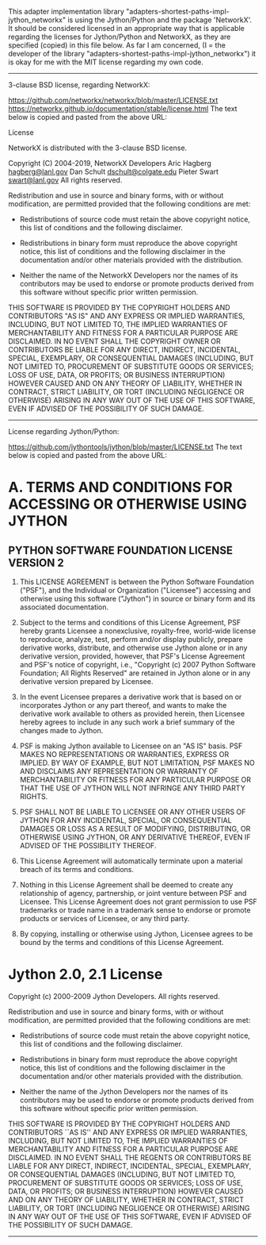 This adapter implementation library "adapters-shortest-paths-impl-jython_networkx" 
is using the Jython/Python and the package 'NetworkX'.
It should be considered licensed in an appropriate way that is applicable regarding 
the licenses for Jython/Python and NetworkX, as they are specified (copied) in this file below.
As far I am concerned,
(I = the developer of the library "adapters-shortest-paths-impl-jython_networkx")
it is okay for me with the MIT license regarding my own code.

- - - - - - - - - - - - - - - - - - - - - - - - - - - - - - - - - - - - - - - - - - - - -
3-clause BSD license, regarding NetworkX:

https://github.com/networkx/networkx/blob/master/LICENSE.txt 
https://networkx.github.io/documentation/stable/license.html
The text below is copied and pasted from the above URL:

License

NetworkX is distributed with the 3-clause BSD license.

Copyright (C) 2004-2019, NetworkX Developers
Aric Hagberg <hagberg@lanl.gov>
Dan Schult <dschult@colgate.edu>
Pieter Swart <swart@lanl.gov>
All rights reserved.

Redistribution and use in source and binary forms, with or without
modification, are permitted provided that the following conditions are
met:

  * Redistributions of source code must retain the above copyright
    notice, this list of conditions and the following disclaimer.

  * Redistributions in binary form must reproduce the above
    copyright notice, this list of conditions and the following
    disclaimer in the documentation and/or other materials provided
    with the distribution.

  * Neither the name of the NetworkX Developers nor the names of its
    contributors may be used to endorse or promote products derived
    from this software without specific prior written permission.

THIS SOFTWARE IS PROVIDED BY THE COPYRIGHT HOLDERS AND CONTRIBUTORS
"AS IS" AND ANY EXPRESS OR IMPLIED WARRANTIES, INCLUDING, BUT NOT
LIMITED TO, THE IMPLIED WARRANTIES OF MERCHANTABILITY AND FITNESS FOR
A PARTICULAR PURPOSE ARE DISCLAIMED. IN NO EVENT SHALL THE COPYRIGHT
OWNER OR CONTRIBUTORS BE LIABLE FOR ANY DIRECT, INDIRECT, INCIDENTAL,
SPECIAL, EXEMPLARY, OR CONSEQUENTIAL DAMAGES (INCLUDING, BUT NOT
LIMITED TO, PROCUREMENT OF SUBSTITUTE GOODS OR SERVICES; LOSS OF USE,
DATA, OR PROFITS; OR BUSINESS INTERRUPTION) HOWEVER CAUSED AND ON ANY
THEORY OF LIABILITY, WHETHER IN CONTRACT, STRICT LIABILITY, OR TORT
(INCLUDING NEGLIGENCE OR OTHERWISE) ARISING IN ANY WAY OUT OF THE USE
OF THIS SOFTWARE, EVEN IF ADVISED OF THE POSSIBILITY OF SUCH DAMAGE.
- - - - - - - - - - - - - - - - - - - - - - - - - - - - - - - - - - - - - - - - - - - - - 
License regarding Jython/Python:

https://github.com/jythontools/jython/blob/master/LICENSE.txt
The text below is copied and pasted from the above URL:

A. TERMS AND CONDITIONS FOR ACCESSING OR OTHERWISE USING JYTHON
=======================================================

PYTHON SOFTWARE FOUNDATION LICENSE VERSION 2
--------------------------------------------

1. This LICENSE AGREEMENT is between the Python Software Foundation
("PSF"), and the Individual or Organization ("Licensee") accessing and
otherwise using this software ("Jython") in source or binary form and
its associated documentation.

2. Subject to the terms and conditions of this License Agreement, PSF
hereby grants Licensee a nonexclusive, royalty-free, world-wide
license to reproduce, analyze, test, perform and/or display publicly,
prepare derivative works, distribute, and otherwise use Jython alone
or in any derivative version, provided, however, that PSF's License
Agreement and PSF's notice of copyright, i.e., "Copyright (c) 2007
Python Software Foundation; All Rights Reserved" are retained in
Jython alone or in any derivative version prepared by Licensee.

3. In the event Licensee prepares a derivative work that is based on
or incorporates Jython or any part thereof, and wants to make
the derivative work available to others as provided herein, then
Licensee hereby agrees to include in any such work a brief summary of
the changes made to Jython.

4. PSF is making Jython available to Licensee on an "AS IS"
basis.  PSF MAKES NO REPRESENTATIONS OR WARRANTIES, EXPRESS OR
IMPLIED.  BY WAY OF EXAMPLE, BUT NOT LIMITATION, PSF MAKES NO AND
DISCLAIMS ANY REPRESENTATION OR WARRANTY OF MERCHANTABILITY OR FITNESS
FOR ANY PARTICULAR PURPOSE OR THAT THE USE OF JYTHON WILL NOT
INFRINGE ANY THIRD PARTY RIGHTS.

5. PSF SHALL NOT BE LIABLE TO LICENSEE OR ANY OTHER USERS OF JYTHON
FOR ANY INCIDENTAL, SPECIAL, OR CONSEQUENTIAL DAMAGES OR LOSS AS
A RESULT OF MODIFYING, DISTRIBUTING, OR OTHERWISE USING JYTHON,
OR ANY DERIVATIVE THEREOF, EVEN IF ADVISED OF THE POSSIBILITY THEREOF.

6. This License Agreement will automatically terminate upon a material
breach of its terms and conditions.

7. Nothing in this License Agreement shall be deemed to create any
relationship of agency, partnership, or joint venture between PSF and
Licensee.  This License Agreement does not grant permission to use PSF
trademarks or trade name in a trademark sense to endorse or promote
products or services of Licensee, or any third party.

8. By copying, installing or otherwise using Jython, Licensee
agrees to be bound by the terms and conditions of this License
Agreement.

Jython 2.0, 2.1 License
================================

Copyright (c) 2000-2009 Jython Developers.
All rights reserved.

Redistribution and use in source and binary forms, with or without
modification, are permitted provided that the following conditions
are met:

- Redistributions of source code must retain the above copyright
notice, this list of conditions and the following disclaimer.

- Redistributions in binary form must reproduce the above copyright
notice, this list of conditions and the following disclaimer in
the documentation and/or other materials provided with the distribution.

- Neither the name of the Jython Developers nor the names of
its contributors may be used to endorse or promote products
derived from this software without specific prior written permission.

THIS SOFTWARE IS PROVIDED BY THE COPYRIGHT HOLDERS AND CONTRIBUTORS
``AS IS'' AND ANY EXPRESS OR IMPLIED WARRANTIES, INCLUDING, BUT NOT
LIMITED TO, THE IMPLIED WARRANTIES OF MERCHANTABILITY AND FITNESS FOR
A PARTICULAR PURPOSE ARE DISCLAIMED. IN NO EVENT SHALL THE REGENTS OR
CONTRIBUTORS BE LIABLE FOR ANY DIRECT, INDIRECT, INCIDENTAL, SPECIAL,
EXEMPLARY, OR CONSEQUENTIAL DAMAGES (INCLUDING, BUT NOT LIMITED TO,
PROCUREMENT OF SUBSTITUTE GOODS OR SERVICES; LOSS OF USE, DATA, OR
PROFITS; OR BUSINESS INTERRUPTION) HOWEVER CAUSED AND ON ANY THEORY
OF LIABILITY, WHETHER IN CONTRACT, STRICT LIABILITY, OR TORT (INCLUDING
NEGLIGENCE OR OTHERWISE) ARISING IN ANY WAY OUT OF THE USE OF THIS
SOFTWARE, EVEN IF ADVISED OF THE POSSIBILITY OF SUCH DAMAGE.
- - - - - - - - - - - - - - - - - - - - - - - - - - - - - - - - - - - - - - - - - - - - -
